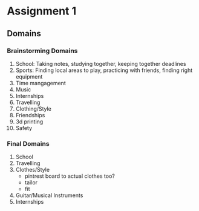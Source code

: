 # Assignment 1

## Domains
### Brainstorming Domains
1. School: Taking notes, studying together, keeping together deadlines
2. Sports: Finding local areas to play, practicing with friends, finding right equipment
3. Time mangagement
4. Music
5. Internships
6. Travelling
7. Clothing/Style
8. Friendships
9. 3d printing
10. Safety
 
### Final Domains
1. School
2. Travelling
3. Clothes/Style
    - pintrest board to actual clothes too?
    - tailor
    - fit
4. Guitar/Musical Instruments
5. Internships
    



